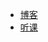 <!-- * 跳转
    * [博客](http://www.guofei.site)
    * [读书](http://www.guofei.site/reading) -->
* [博客](http://www.guofei.site)
* [听课](http://www.guofei.site/course/)
